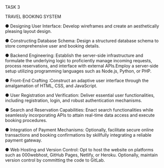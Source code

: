 TASK 3

TRAVEL BOOKING SYSTEM

● Designing User Interface: Develop wireframes and create an aesthetically pleasing layout design.

● Constructing Database Schema: Design a structured database schema to store comprehensive user
and booking details.

● Backend Engineering: Establish the server-side infrastructure and formulate the underlying logic
to proficiently manage incoming requests, process reservations, and interface with external
APIs.Employ a server-side setup utilizing programming languages such as Node.js, Python, or PHP.

● Front-End Crafting :Construct an adaptive user interface through the amalgamation of HTML, CSS,
and JavaScript.

● User Registration and Verification: Deliver essential user functionalities, including registration, login,
and robust authentication mechanisms.

● Search and Reservation Capabilities: Enact search functionalities while seamlessly incorporating
APIs to attain real-time data access and execute booking procedures.

● Integration of Payment Mechanisms: Optionally, facilitate secure online transactions and booking
confirmations by skillfully integrating a reliable payment gateway.

● Web Hosting and Version Control: Opt to host the website on platforms such as 000webhost,
GitHub Pages, Netlify, or Heroku. Optionally, maintain version control by committing the code to
GitLab.
